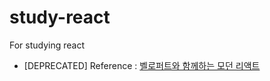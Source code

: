 # study-react
For studying react

* [DEPRECATED] Reference : [벨로퍼트와 함께하는 모던 리액트](https://react.vlpt.us/)